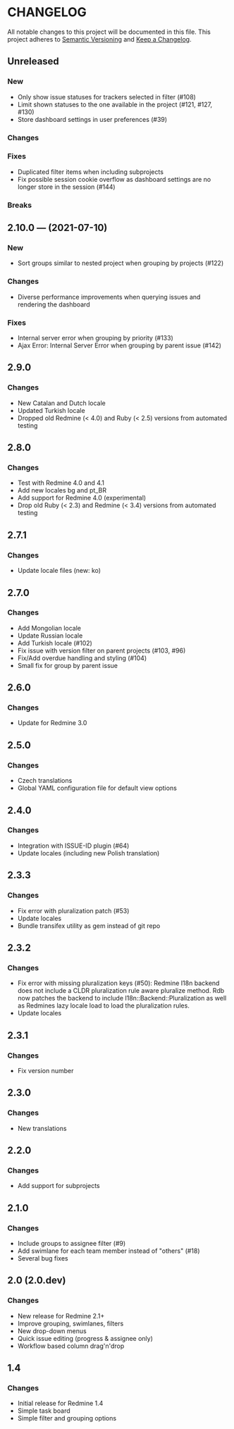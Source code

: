 # CHANGELOG

All notable changes to this project will be documented in this file.
This project adheres to [Semantic Versioning](http://semver.org/) and [Keep a Changelog](http://keepachangelog.com/).

## Unreleased

### New

* Only show issue statuses for trackers selected in filter (#108)
* Limit shown statuses to the one available in the project (#121, #127, #130)
* Store dashboard settings in user preferences (#39)

### Changes

### Fixes

* Duplicated filter items when including subprojects
* Fix possible session cookie overflow as dashboard settings are no longer store in the session (#144)

### Breaks

## 2.10.0 — (2021-07-10)

### New

* Sort groups similar to nested project when grouping by projects (#122)

### Changes

* Diverse performance improvements when querying issues and rendering the dashboard

### Fixes

* Internal server error when grouping by priority (#133)
* Ajax Error: Internal Server Error when grouping by parent issue (#142)

## 2.9.0

### Changes

* New Catalan and Dutch locale
* Updated Turkish locale
* Dropped old Redmine (< 4.0) and Ruby (< 2.5) versions from automated testing

## 2.8.0

### Changes

* Test with Redmine 4.0 and 4.1
* Add new locales bg and pt_BR
* Add support for Redmine 4.0 (experimental)
* Drop old Ruby (< 2.3) and Redmine (< 3.4) versions from automated testing

## 2.7.1

### Changes

* Update locale files (new: ko)

## 2.7.0

### Changes

* Add Mongolian locale
* Update Russian locale
* Add Turkish locale (#102)
* Fix issue with version filter on parent projects (#103, #96)
* Fix/Add overdue handling and styling (#104)
* Small fix for group by parent issue

## 2.6.0

### Changes

* Update for Redmine 3.0

## 2.5.0

### Changes

* Czech translations
* Global YAML configuration file for default view options

## 2.4.0

### Changes

* Integration with ISSUE-ID plugin (#64)
* Update locales (including new Polish translation)

## 2.3.3

### Changes

* Fix error with pluralization patch (#53)
* Update locales
* Bundle transifex utility as gem instead of git repo

## 2.3.2

### Changes

* Fix error with missing pluralization keys (#50):
  Redmine I18n backend does not include a CLDR pluralization rule aware
  pluralize method. Rdb now patches the backend to include
  I18n::Backend::Pluralization as well as Redmines lazy locale load to
  load the pluralization rules.
* Update locales

## 2.3.1

### Changes

* Fix version number

## 2.3.0

### Changes

* New translations

## 2.2.0

### Changes

* Add support for subprojects

## 2.1.0

### Changes

* Include groups to assignee filter (#9)
* Add swimlane for each team member instead of "others" (#18)
* Several bug fixes

## 2.0 (2.0.dev)

### Changes

* New release for Redmine 2.1+
* Improve grouping, swimlanes, filters
* New drop-down menus
* Quick issue editing (progress & assignee only)
* Workflow based column drag'n'drop

## 1.4

### Changes

* Initial release for Redmine 1.4
* Simple task board
* Simple filter and grouping options

